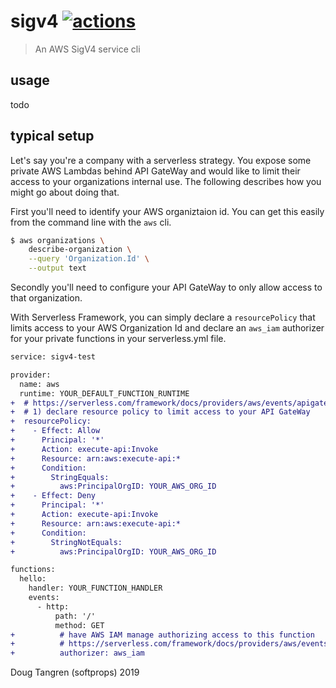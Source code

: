 # sigv4 [![actions](https://github.com/softprops/sigv4/workflows/Main/badge.svg)](https://github.com/softprops/sigv4/actions)

> An AWS SigV4 service cli

## usage

todo

## typical setup

Let's say you're a company with a serverless strategy. You expose some private AWS Lambdas behind API GateWay and would like to limit their access to your organizations internal use. The following describes how you might go about doing that.

First you'll need to identify your AWS organiztaion id. You can get this easily from the command line with the `aws` cli.

```sh
$ aws organizations \
	describe-organization \
	--query 'Organization.Id' \
	--output text
```

Secondly you'll need to configure your API GateWay to only allow access to that organization.

With Serverless Framework, you can simply declare a `resourcePolicy` that limits access to your AWS Organization Id and declare an `aws_iam` authorizer for your private functions in your serverless.yml file.

```diff
service: sigv4-test

provider:
  name: aws
  runtime: YOUR_DEFAULT_FUNCTION_RUNTIME
+  # https://serverless.com/framework/docs/providers/aws/events/apigateway+/#http-endpoints-with-aws_iam-authorizers
+  # 1) declare resource policy to limit access to your API GateWay
+  resourcePolicy:
+    - Effect: Allow
+      Principal: '*'
+      Action: execute-api:Invoke
+      Resource: arn:aws:execute-api:*
+      Condition:
+        StringEquals:
+          aws:PrincipalOrgID: YOUR_AWS_ORG_ID
+    - Effect: Deny
+      Principal: '*'
+      Action: execute-api:Invoke
+      Resource: arn:aws:execute-api:*
+      Condition:
+        StringNotEquals:
+          aws:PrincipalOrgID: YOUR_AWS_ORG_ID

functions:
  hello:
    handler: YOUR_FUNCTION_HANDLER
    events:
      - http:
          path: '/'
          method: GET
+          # have AWS IAM manage authorizing access to this function
+          # https://serverless.com/framework/docs/providers/aws/events/apigateway/+#http-endpoints-with-aws_iam-authorizers
+          authorizer: aws_iam
```

Doug Tangren (softprops) 2019